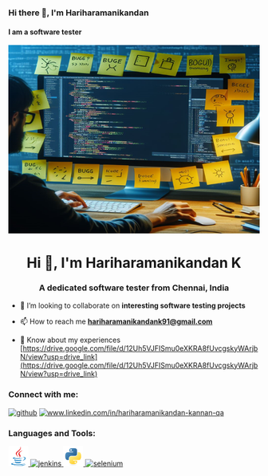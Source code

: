 ### Hi there 👋, I'm Hariharamanikandan
#### I am a software tester
   ![I am a software tester](https://github.com/Harikgit/imagesURLs/blob/main/Github_Banner_new1.png)

<h1 align="center">Hi 👋, I'm Hariharamanikandan K</h1>
<h3 align="center">A dedicated software tester from Chennai, India</h3>

- 👯 I’m looking to collaborate on **interesting software testing projects**

- 📫 How to reach me **hariharamanikandank91@gmail.com**

- 📄 Know about my experiences [https://drive.google.com/file/d/12Uh5VJFISmu0eXKRA8fUvcgskyWArjbN/view?usp=drive_link](https://drive.google.com/file/d/12Uh5VJFISmu0eXKRA8fUvcgskyWArjbN/view?usp=drive_link)

<h3 align="left">Connect with me:</h3>
<p align="left">
<a href="https://github.com/Harikgit" target="blank"><img align="center" src='https://cdn.jsdelivr.net/npm/simple-icons@3.0.1/icons/github.svg' alt='github' height="40" /></a>
<a href="https://linkedin.com/in/hariharamanikandan-kannan-qa" target="blank"><img align="center" src="https://raw.githubusercontent.com/rahuldkjain/github-profile-readme-generator/master/src/images/icons/Social/linked-in-alt.svg" alt="www.linkedin.com/in/hariharamanikandan-kannan-qa" height="30" width="40" /></a>
</p>

<h3 align="left">Languages and Tools:</h3>
<p align="left"> <a href="https://www.java.com" target="_blank" rel="noreferrer"> <img src="https://raw.githubusercontent.com/devicons/devicon/master/icons/java/java-original.svg" alt="java" width="40" height="40"/> </a> <a href="https://www.jenkins.io" target="_blank" rel="noreferrer"> <img src="https://www.vectorlogo.zone/logos/jenkins/jenkins-icon.svg" alt="jenkins" width="40" height="40"/> </a> <a href="https://www.python.org" target="_blank" rel="noreferrer"> <img src="https://raw.githubusercontent.com/devicons/devicon/master/icons/python/python-original.svg" alt="python" width="40" height="40"/> </a> <a href="https://www.selenium.dev" target="_blank" rel="noreferrer"> <img src="https://raw.githubusercontent.com/detain/svg-logos/780f25886640cef088af994181646db2f6b1a3f8/svg/selenium-logo.svg" alt="selenium" width="40" height="40"/> </a> </p>
